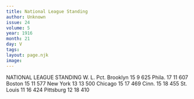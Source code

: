 ```yaml
---
title: National League Standing
author: Unknown
issue: 24
volume: 5
year: 1916
month: 21
day: V
tags:
layout: page.njk
image:
---
```

NATIONAL LEAGUE STANDING   				W. L. Pct.   Brooklyn			15  9  625   Phila. 			17 11 607   Boston			15 11 577   New York			13 13 500   Chicago			15 17 469   Cinn.				15 18 455   St. Louis			11 16 424   Pittsburg			12 18 410   
